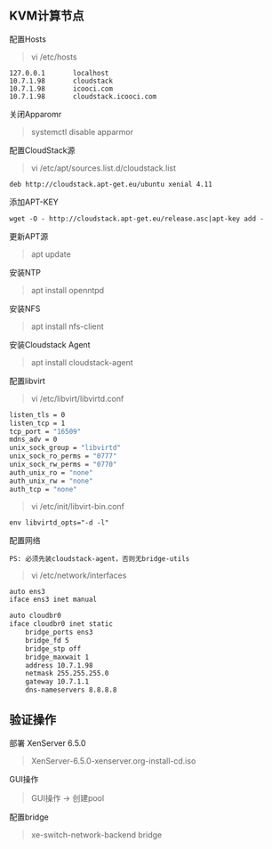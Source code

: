 ## KVM计算节点

配置Hosts

> vi /etc/hosts
```
127.0.0.1       localhost
10.7.1.98       cloudstack
10.7.1.98       icooci.com
10.7.1.98       cloudstack.icooci.com
```

关闭Apparomr
> systemctl disable apparmor

配置CloudStack源
> vi /etc/apt/sources.list.d/cloudstack.list
```
deb http://cloudstack.apt-get.eu/ubuntu xenial 4.11
```

添加APT-KEY
```
wget -O - http://cloudstack.apt-get.eu/release.asc|apt-key add -
```

更新APT源
> apt update

安装NTP
> apt install openntpd

安装NFS
> apt install nfs-client


安装Cloudstack Agent
> apt install cloudstack-agent

配置libvirt
> vi /etc/libvirt/libvirtd.conf
```bash
listen_tls = 0
listen_tcp = 1
tcp_port = "16509"
mdns_adv = 0
unix_sock_group = "libvirtd"
unix_sock_ro_perms = "0777"
unix_sock_rw_perms = "0770"
auth_unix_ro = "none"
auth_unix_rw = "none"
auth_tcp = "none"
```

> vi /etc/init/libvirt-bin.conf
```
env libvirtd_opts="-d -l"
```

配置网络

`PS: 必须先装cloudstack-agent，否则无bridge-utils`

> vi /etc/network/interfaces
```bash
auto ens3
iface ens3 inet manual

auto cloudbr0
iface cloudbr0 inet static
    bridge_ports ens3
    bridge_fd 5
    bridge_stp off
    bridge_maxwait 1
    address 10.7.1.98
    netmask 255.255.255.0
    gateway 10.7.1.1
    dns-nameservers 8.8.8.8
```

验证操作
---

部署 XenServer 6.5.0
> XenServer-6.5.0-xenserver.org-install-cd.iso

GUI操作
> GUI操作 -> 创建pool

配置bridge
> xe-switch-network-backend bridge
